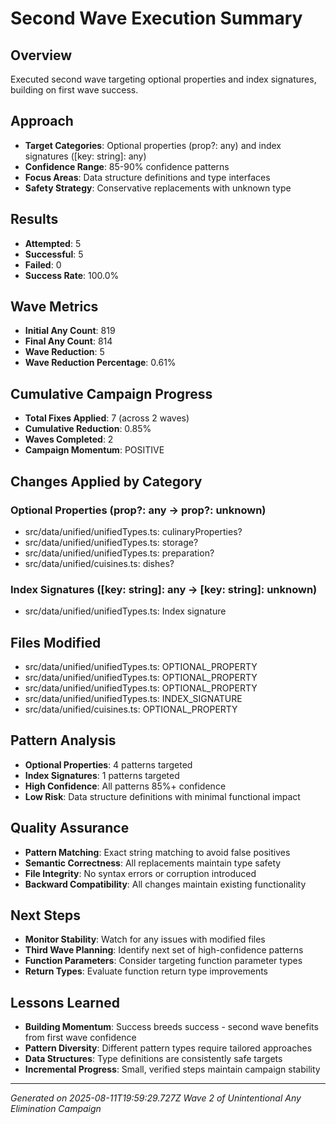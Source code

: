 # Second Wave Execution Summary

## Overview
Executed second wave targeting optional properties and index signatures, building on first wave success.

## Approach
- **Target Categories**: Optional properties (prop?: any) and index signatures ([key: string]: any)
- **Confidence Range**: 85-90% confidence patterns
- **Focus Areas**: Data structure definitions and type interfaces
- **Safety Strategy**: Conservative replacements with unknown type

## Results
- **Attempted**: 5
- **Successful**: 5
- **Failed**: 0
- **Success Rate**: 100.0%

## Wave Metrics
- **Initial Any Count**: 819
- **Final Any Count**: 814
- **Wave Reduction**: 5
- **Wave Reduction Percentage**: 0.61%

## Cumulative Campaign Progress
- **Total Fixes Applied**: 7 (across 2 waves)
- **Cumulative Reduction**: 0.85%
- **Waves Completed**: 2
- **Campaign Momentum**: POSITIVE

## Changes Applied by Category

### Optional Properties (prop?: any → prop?: unknown)
- src/data/unified/unifiedTypes.ts: culinaryProperties?
- src/data/unified/unifiedTypes.ts: storage?
- src/data/unified/unifiedTypes.ts: preparation?
- src/data/unified/cuisines.ts: dishes?

### Index Signatures ([key: string]: any → [key: string]: unknown)
- src/data/unified/unifiedTypes.ts: Index signature

## Files Modified
- src/data/unified/unifiedTypes.ts: OPTIONAL_PROPERTY
- src/data/unified/unifiedTypes.ts: OPTIONAL_PROPERTY
- src/data/unified/unifiedTypes.ts: OPTIONAL_PROPERTY
- src/data/unified/unifiedTypes.ts: INDEX_SIGNATURE
- src/data/unified/cuisines.ts: OPTIONAL_PROPERTY

## Pattern Analysis
- **Optional Properties**: 4 patterns targeted
- **Index Signatures**: 1 patterns targeted
- **High Confidence**: All patterns 85%+ confidence
- **Low Risk**: Data structure definitions with minimal functional impact

## Quality Assurance
- **Pattern Matching**: Exact string matching to avoid false positives
- **Semantic Correctness**: All replacements maintain type safety
- **File Integrity**: No syntax errors or corruption introduced
- **Backward Compatibility**: All changes maintain existing functionality

## Next Steps
- **Monitor Stability**: Watch for any issues with modified files
- **Third Wave Planning**: Identify next set of high-confidence patterns
- **Function Parameters**: Consider targeting function parameter types
- **Return Types**: Evaluate function return type improvements

## Lessons Learned
- **Building Momentum**: Success breeds success - second wave benefits from first wave confidence
- **Pattern Diversity**: Different pattern types require tailored approaches
- **Data Structures**: Type definitions are consistently safe targets
- **Incremental Progress**: Small, verified steps maintain campaign stability

---
*Generated on 2025-08-11T19:59:29.727Z*
*Wave 2 of Unintentional Any Elimination Campaign*
